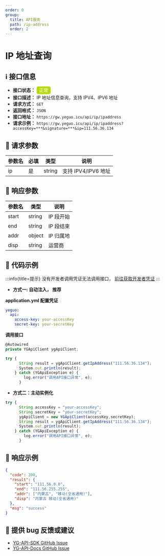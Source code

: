 ```yaml
---
order: 0
group:
  title: API服务
  path: /ip-address
  order: 2
---
```


# IP 地址查询

## ℹ️ 接口信息

- **接口状态：** <div style="display: inline-block; background-color: #bad80a; color: #fff; padding: 2px; border-radius: 5px; width: 40px; height: 20px; text-align: center; line-height: 20px;">正常</div>
- **接口描述：** IP 地址信息查询，支持 IPV4、IPV6 地址
- **请求方式：** `GET`
- **返回格式：** `JSON`
- **接口地址：** `https://gw.yeguo.icu/api/ip/ipaddress`
- **请求示例：** `https://gw.yeguo.icu/api/ip/ipaddress?accessKey=***&signature=***&ip=111.56.36.134`

## 🔢 请求参数

| 参数名 | 必填 | 类型   | 说明                |
| ------ | ---- | ------ | ------------------- |
| ip     | 是   | string | 支持 IPV4/IPV6 地址 |

## 💬 响应参数

| 参数名 | 类型   | 说明      |
| ------ | ------ | --------- |
| start  | string | IP 段开始 |
| end    | string | IP 段结束 |
| addr   | object | IP 归属地 |
| disp   | string | 运营商    |

## 📜 代码示例

:::info{title=提示}
没有开发者调用凭证无法调用接口， <a href="https://api.yeguo.icu/person" target="_blank" rel="noopener noreferrer">前往获取开发者凭证</a>
:::

- **方式一: 自动注入， 推荐**

**application.yml 配置凭证**

```yml
yeguo:
  api:
    access-key: your-accessKey
    secret-key: your-secretKey
```

**调用接口**

```js
@Autowired
private YGApiClient ygApiClient;

try {
      String result = ygApiClient.getIpAddress("111.56.36.134");
      System.out.println(result);
    } catch (YGApiException e) {
        log.error("调用API接口异常", e);
      }

```

- **方式二：主动实例化**

```js
try {
      String accessKey = "your-accessKey";
      String secretKey = "your-secretKey";
      ygApiClient = new YGApiClient(accessKey,secretKey);
      String result = ygApiClient.getIpAddress("111.56.36.134");
      System.out.println(result);
    } catch (YGApiException e) {
        log.error("调用API接口异常", e);
      }
```

## 📝 响应示例

```json
{
  "code": 200,
  "result": {
    "start": "111.56.0.0",
    "end": "111.56.255.255",
    "addr": ["内蒙古", "移动(全省通用)"],
    "disp": "内蒙古 移动(全省通用)"
  },
  "msg": "success"
}
```

## 🐞 提供 bug 反馈或建议

- [YG-API-SDK GitHub Issue](https://github.com/ye-guo/yeguo-api-sdk/issues/new/choose)
- [YG-API-Docs GitHub Issue](https://github.com/ye-guo/yeguo-api-docs/issues/new/choose)
